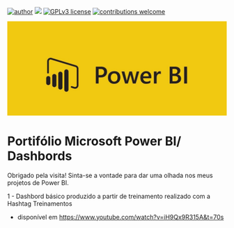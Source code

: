 [![author](https://img.shields.io/badge/author-lcsgaldino-red.svg)](https://www.linkedin.com/in/lucas-galdino-b62694131/) [![](https://img.shields.io/badge/python-3.7+-blue.svg)](https://www.python.org/downloads/release/python-365/) [![GPLv3 license](https://img.shields.io/badge/License-GPLv3-blue.svg)](http://perso.crans.org/besson/LICENSE.html) [![contributions welcome](https://img.shields.io/badge/contributions-welcome-brightgreen.svg?style=flat)](https://github.com/lcsgaldino/PortifolioDataScience)

  <img src="https://github.com/lcsgaldino/assets/blob/main/powerbi.jpg" >

# Portifólio Microsoft Power BI/ Dashbords

Obrigado pela visita! Sinta-se a vontade para dar uma olhada nos meus projetos de Power BI.


1 - Dashbord básico produzido a partir de treinamento realizado com a Hashtag Treinamentos
- disponível em https://www.youtube.com/watch?v=iH9Qx9R315A&t=70s
